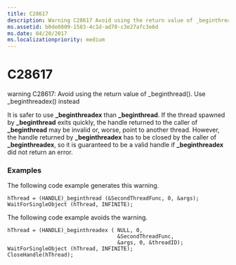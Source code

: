 ```yaml
---
title: C28617
description: Warning C28617 Avoid using the return value of _beginthread(). Use _beginthreadex() instead.
ms.assetid: b0de0809-1583-4c1d-ad70-c3e27afc3e6d
ms.date: 04/20/2017
ms.localizationpriority: medium
---
```


# C28617


warning C28617: Avoid using the return value of \_beginthread(). Use \_beginthreadex() instead

It is safer to use **\_beginthreadex** than **\_beginthread**. If the thread spawned by **\_beginthread** exits quickly, the handle returned to the caller of **\_beginthread** may be invalid or, worse, point to another thread. However, the handle returned by **\_beginthreadex** has to be closed by the caller of **\_beginthreadex**, so it is guaranteed to be a valid handle if **\_beginthreadex** did not return an error.

### <span id="examples"></span><span id="EXAMPLES"></span>Examples

The following code example generates this warning.

```
hThread = (HANDLE)_beginthread (&SecondThreadFunc, 0, &args);
WaitForSingleObject (hThread, INFINITE);
```

The following code example avoids the warning.

```
hThread = (HANDLE)_beginthreadex ( NULL, 0,
                                   &SecondThreadFunc,
                                   &args, 0, &threadID);
WaitForSingleObject (hThread, INFINITE);
CloseHandle(hThread);
```

 

 





